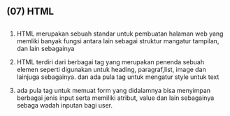 ## (07) HTML

##
1. HTML merupakan sebuah standar untuk pembuatan halaman web yang memliki banyak fungsi antara lain sebagai struktur mangatur tampilan, dan lain sebagainya 

2. HTML terdiri dari berbagai tag yang merupakan penenda sebuah elemen seperti digunakan untuk heading, paragraf,list, image dan lainjuga sebagainya. dan ada pula tag untuk mengatur style untuk text

3. ada pula tag untuk memuat form yang didalamnya bisa menyimpan berbagai jenis input serta memiliki atribut, value dan lain sebagainya sebaga wadah inputan bagi user.

##